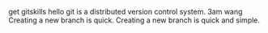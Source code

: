 get gitskills
hello
git is a distributed version control system.
3am wang
Creating a new branch is quick.
Creating a new branch is quick and simple.
